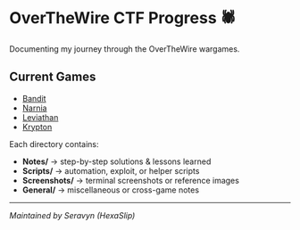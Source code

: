 # OverTheWire CTF Progress 🕷️

Documenting my journey through the OverTheWire wargames.

## Current Games
- [Bandit](./Bandit/Notes)
- [Narnia](./Narnia/Notes)
- [Leviathan](./Leviathan/Notes)
- [Krypton](./Krypton/Notes)

Each directory contains:
- **Notes/** → step-by-step solutions & lessons learned  
- **Scripts/** → automation, exploit, or helper scripts  
- **Screenshots/** → terminal screenshots or reference images  
- **General/** → miscellaneous or cross-game notes  

---
*Maintained by Seravyn (HexaSlip)*
